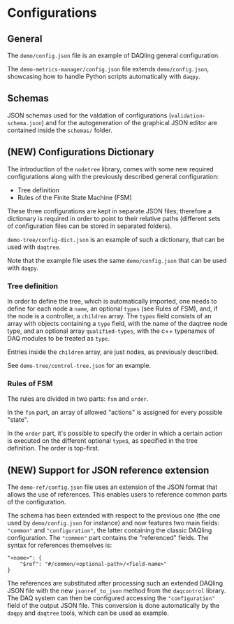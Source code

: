 # Configurations

## General

The `demo/config.json` file is an example of DAQling general configuration.

The `demo-metrics-manager/config.json` file extends `demo/config.json`, showcasing how to handle Python scripts automatically with `daqpy`.

## Schemas

JSON schemas used for the valdation of configurations (`validation-schema.json`) and for the autogeneration of the graphical JSON editor are contained inside the `schemas/` folder.

## (NEW) Configurations Dictionary

The introduction of the `nodetree` library, comes with some new required configurations along with the previously described general configuration:

- Tree definition
- Rules of the Finite State Machine (FSM)

These three configurations are kept in separate JSON files; therefore a dictionary is required in order to point to their relative paths (different sets of configuration files can be stored in separated folders).

`demo-tree/config-dict.json` is an example of such a dictionary, that can be used with `daqtree`.

Note that the example file uses the same `demo/config.json` that can be used with `daqpy`.

### Tree definition

In order to define the tree, which is automatically imported, one needs to define for each node a `name`, an optional `types` (see Rules of FSM), and, if the node is a controller, a `children` array.
The `types` field consists of an array with objects containing a `type` field, with the name of the daqtree node type, and an optional array `qualified-types`, with the c++ typenames of DAQ modules to be treated as `type`.

Entries inside the `children` array, are just nodes, as previously described.

See `demo-tree/control-tree.json` for an example.

### Rules of FSM

The rules are divided in two parts: `fsm` and `order`.

In the `fsm` part, an array of allowed "actions" is assigned for every possible "state".

In the `order` part, it's possible to specify the order in which a certain action is executed on the different optional `type`s, as specified in the tree definition. The order is top-first.

## (NEW) Support for JSON reference extension

The `demo-ref/config.json` file uses an extension of the JSON format that allows the use of references. This enables users to reference common parts of the configuration.

The schema has been extended with respect to the previous one (the one used by `demo/config.json` for instance) and now features two main fields: `"common"` and `"configuration"`, the latter containing the classic DAQling configuration. The `"common"` part contains the "referenced" fields. The syntax for references themselves is:

    "<name>": {
        "$ref": "#/common/<optional-path>/<field-name>"
    }

The references are substituted after processing such an extended DAQling JSON file with the new `jsonref_to_json` method from the `daqcontrol` library. The DAQ system can then be configured accessing the `"configuration"` field of the output JSON file. This conversion is done automatically by the `daqpy` and `daqtree` tools, which can be used as example.
